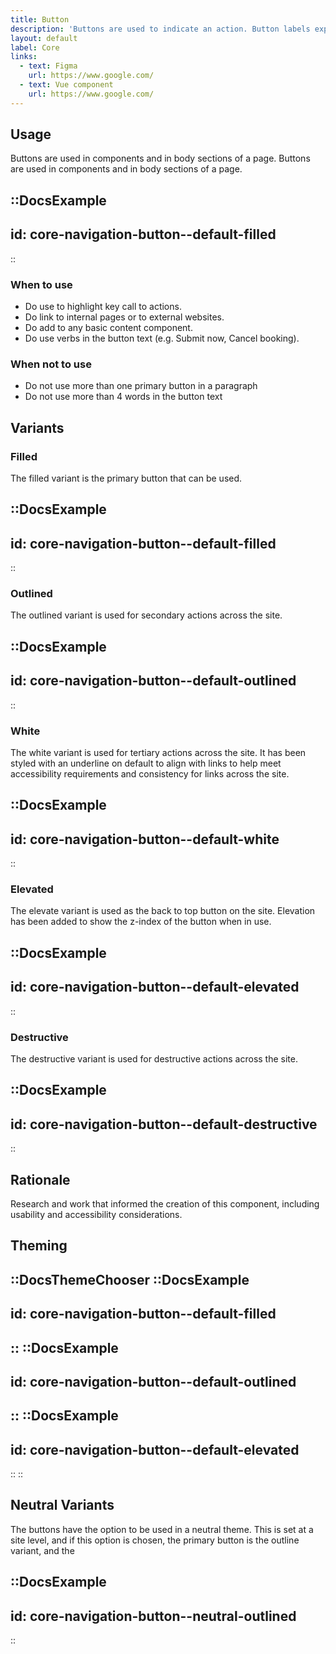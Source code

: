 ```yaml
---
title: Button
description: 'Buttons are used to indicate an action. Button labels express what action will occur when the user interacts with it.'
layout: default
label: Core
links:
  - text: Figma
    url: https://www.google.com/
  - text: Vue component
    url: https://www.google.com/
---
```


## Usage

Buttons are used in components and in body sections of a page. Buttons are used in components and in body sections of a page.

::DocsExample
---
id: core-navigation-button--default-filled
---
::

### When to use

- Do use to highlight key call to actions.
- Do link to internal pages or to external websites.
- Do add to any basic content component.
- Do use verbs in the button text (e.g. Submit now, Cancel booking).

### When not to use

- Do not use more than one primary button in a paragraph
- Do not use more than 4 words in the button text

## Variants

### Filled

The filled variant is the primary button that can be used. 

::DocsExample
---
id: core-navigation-button--default-filled
---
::

### Outlined

The outlined variant is used for secondary actions across the site. 

::DocsExample
---
id: core-navigation-button--default-outlined
---
::

### White

The white variant is used for tertiary actions across the site. It has been styled with an underline on default to align with links to help meet accessibility requirements and consistency for links across the site. 

::DocsExample
---
id: core-navigation-button--default-white
---
::

### Elevated

The elevate variant is used as the back to top button on the site. Elevation has been added to show the z-index of the button when in use. 

::DocsExample
---
id: core-navigation-button--default-elevated
---
::

### Destructive

The destructive variant is used for destructive actions across the site. 

::DocsExample
---
id: core-navigation-button--default-destructive
---
::


## Rationale

Research and work that informed the creation of this component, including usability and accessibility considerations.

## Theming

::DocsThemeChooser
  ::DocsExample
  ---
  id: core-navigation-button--default-filled
  ---
  ::
  ::DocsExample
  ---
  id: core-navigation-button--default-outlined
  ---
  ::
  ::DocsExample
  ---
  id: core-navigation-button--default-elevated
  ---
  ::
::


## Neutral Variants

The buttons have the option to be used in a neutral theme. This is set at a site level, and if this option is chosen, the primary button is the outline variant, and the 

::DocsExample
---
id: core-navigation-button--neutral-outlined
---
::
